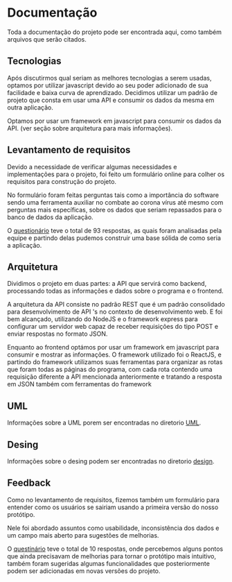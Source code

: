 # Documentação
Toda a documentação do projeto pode ser encontrada aqui, como também arquivos que serão citados.

## Tecnologias
Após discutirmos qual seriam as melhores tecnologias a serem usadas, optamos por utilizar javascript devido ao seu poder adicionado de sua facilidade e baixa curva de aprendizado. Decidimos utilizar um padrão de projeto que consta em usar uma API e consumir os dados da mesma em outra aplicação.

Optamos por usar um framework em javascript para consumir os dados da API. (ver seção sobre arquitetura para mais informações).

## Levantamento de requisitos
Devido a necessidade de verificar algumas necessidades e implementações para o projeto, foi feito um formulário online para colher os requisitos para construção do projeto.

No formulário foram feitas perguntas tais como a importância do software sendo uma ferramenta auxiliar no combate ao corona vírus até mesmo com perguntas mais específicas, sobre os dados que seriam repassados para o banco de dados da aplicação.

O [questionário](https://forms.gle/8v2EhX2Hp4uAx54Z7) teve o total de 93 respostas, as quais foram analisadas pela equipe e partindo delas pudemos construir uma base sólida de como seria a aplicação.

## Arquitetura
Dividimos o projeto em duas partes: a API que servirá como backend, processando todas as informações e dados sobre o programa e o frontend. 
 
A arquitetura da API consiste no padrão REST que é um padrão consolidado para desenvolvimento de API 's no contexto de desenvolvimento web. E foi bem alcançado, utilizando do NodeJS e o framework express para configurar um servidor web capaz de receber requisições do tipo POST e enviar respostas no formato JSON.
 
Enquanto ao frontend optámos por usar um framework em javascript para consumir e mostrar as informações. O framework utilizado foi o ReactJS, e partindo do framework utilizamos suas ferramentas para organizar as rotas que foram todas as páginas do programa, com cada rota contendo uma requisição diferente a API mencionada anteriormente e tratando a resposta em JSON também com ferramentas do framework

## UML 
Informações sobre a UML porem ser encontradas no diretorio [UML](https://github.com/Krymancer/2020-es-covid-inspector/tree/master/docs/UML).

## Desing
Informações sobre o desing podem ser encontradas no diretorio [design](https://github.com/Krymancer/2020-es-covid-inspector/tree/master/docs/design).


## Feedback
Como no levantamento de requisitos, fizemos também um formulário para entender como os usuários se sairiam usando a primeira versão do nosso protótipo.

Nele foi abordado assuntos como usabilidade, inconsistência dos dados e um campo mais aberto para sugestões de melhorias.

O [questinário](https://forms.gle/ayK4CufWtA3Z3Qg4A) teve o total de 10 respostas, onde percebemos alguns pontos que ainda precisavam de melhorias para tornar o protótipo mais intuitivo, também foram sugeridas algumas funcionalidades que posteriormente podem ser adicionadas em novas versões do projeto.
